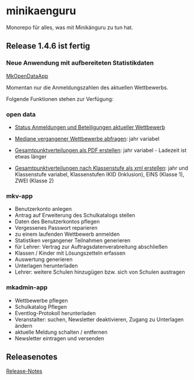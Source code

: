 # minikaenguru

Monorepo für alles, was mit Minikänguru zu tun hat.

## Release 1.4.6 ist fertig

### Neue Anwendung mit aufbereiteten Statistikdaten

[MkOpenDataApp](https://mathe-jung-alt.de/mkod-app)

Momentan nur die  Anmeldungszahlen des aktuellen Wettbewerbs.

Folgende Funktionen stehen zur Verfügung:

### open data

* [Status Anmeldungen und Beteiligungen aktueller Wettbewerb](https://mathe-jung-alt.de/mk-gateway/open-data/statistik/anmeldungen)

* [Mediane vergangener Wettbewerbe abfragen](https://mathe-jung-alt.de/mk-gateway/open-data/statistik/2020/mediane): jahr variabel

* [Gesamtpunktverteilungen als PDF erstellen](https://mathe-jung-alt.de/mk-gateway/open-data/statistik/2020/pdf): jahr variabel  - Ladezeit ist etwas länger
 
* [Gesamtpunktverteilungen nach Klassenstufe als xml erstellen](https://mathe-jung-alt.de/mk-gateway/open-data/statistik/2020/EINS/xml): jahr und Klassenstufe variabel,  Klassenstufen IKID (Inklusion), EINS (Klasse 1), ZWEI (Klasse 2)

### mkv-app

* Benutzerkonto anlegen
* Antrag auf Erweiterung des Schulkatalogs stellen
* Daten des Benutzerkontos pflegen
* Vergessenes Passwort reparieren
* zu einem laufenden Wettbewerb anmelden
* Statistiken vergangener Teilnahmen generieren
* für Lehrer: Vertrag zur Auftragsdatenverabreitung abschließen
* Klassen / Kinder mit Lösungszetteln erfassen
* Auswertung generieren
* Unterlagen herunterladen
* Lehrer: weitere Schulen hinzugügen bzw. sich von Schulen austragen

### mkadmin-app

* Wettbewerbe pflegen
* Schulkatalog Pflegen
* Eventlog-Protokoll herunterladen
* Veranstalter: suchen, Newsletter deaktivieren, Zugang zu Unterlagen ändern
* aktuelle Meldung schalten / entfernen
* Newsletter eintragen und versenden

## Releasenotes

[Release-Notes](RELEASE-NOTES.md)